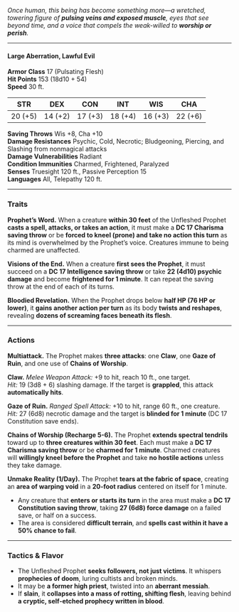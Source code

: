 _Once human, this being has become something more—a wretched, towering figure of **pulsing veins and exposed muscle**, eyes that see beyond time, and a voice that compels the weak-willed to **worship or perish**._

---

#### **Large Aberration, Lawful Evil**

**Armor Class** 17 (Pulsating Flesh)  
**Hit Points** 153 (18d10 + 54)  
**Speed** 30 ft.

|STR|DEX|CON|INT|WIS|CHA|
|---|---|---|---|---|---|
|20 (+5)|14 (+2)|17 (+3)|18 (+4)|16 (+3)|22 (+6)|

**Saving Throws** Wis +8, Cha +10  
**Damage Resistances** Psychic, Cold, Necrotic; Bludgeoning, Piercing, and Slashing from nonmagical attacks  
**Damage Vulnerabilities** Radiant  
**Condition Immunities** Charmed, Frightened, Paralyzed  
**Senses** Truesight 120 ft., Passive Perception 15  
**Languages** All, Telepathy 120 ft.

---

### **Traits**

**Prophet’s Word.** When a creature **within 30 feet** of the Unfleshed Prophet **casts a spell, attacks, or takes an action**, it must make a **DC 17 Charisma saving throw** or be **forced to kneel (prone) and take no action this turn** as its mind is overwhelmed by the Prophet’s voice. Creatures immune to being charmed are unaffected.

**Visions of the End.** When a creature **first sees the Prophet**, it must succeed on a **DC 17 Intelligence saving throw** or take **22 (4d10) psychic damage** and become **frightened for 1 minute**. It can repeat the saving throw at the end of each of its turns.

**Bloodied Revelation.** When the Prophet drops below **half HP (76 HP or lower)**, it **gains another action per turn** as its body **twists and reshapes**, revealing **dozens of screaming faces beneath its flesh**.

---

### **Actions**

**Multiattack.** The Prophet makes **three attacks**: one **Claw**, one **Gaze of Ruin**, and one use of **Chains of Worship**.

**Claw.** _Melee Weapon Attack:_ +9 to hit, reach 10 ft., one target.  
_Hit:_ 19 (3d8 + 6) slashing damage. If the target is **grappled**, this attack **automatically hits**.

**Gaze of Ruin.** _Ranged Spell Attack:_ +10 to hit, range 60 ft., one creature.  
_Hit:_ 27 (6d8) necrotic damage and the target is **blinded for 1 minute** (DC 17 Constitution save ends).

**Chains of Worship (Recharge 5-6).** The Prophet **extends spectral tendrils** toward up to **three creatures within 30 feet**. Each must make a **DC 17 Charisma saving throw** or be **charmed for 1 minute**. Charmed creatures will **willingly kneel before the Prophet** and take **no hostile actions** unless they take damage.

**Unmake Reality (1/Day).** The Prophet **tears at the fabric of space**, creating an **area of warping void** in a **20-foot radius** centered on itself for 1 minute.

- Any creature that **enters or starts its turn** in the area must make a **DC 17 Constitution saving throw**, taking **27 (6d8) force damage** on a failed save, or half on a success.
- The area is considered **difficult terrain**, and **spells cast within it have a 50% chance to fail**.

---

### **Tactics & Flavor**

- The Unfleshed Prophet **seeks followers, not just victims**. It whispers **prophecies of doom**, luring cultists and broken minds.
- It may be **a former high priest**, twisted into an **aberrant messiah**.
- If **slain**, it **collapses into a mass of rotting, shifting flesh**, leaving behind **a cryptic, self-etched prophecy written in blood**.